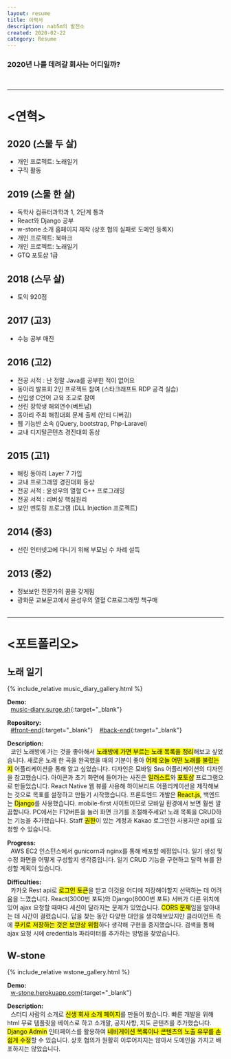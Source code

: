 ```yaml
---
layout: resume
title: 이력서
description: nab5m의 발전소
created: 2020-02-22
category: Resume
---
```


### 2020년 나를 데려갈 회사는 어디일까?
<br/>
<hr/>

# <연혁>

## 2020 (스물 두 살)
- 개인 프로젝트: 노래일기
- 구직 활동

## 2019 (스물 한 살)
- 독학사 컴퓨터과학과 1, 2단계 통과
- React와 Django 공부
- w-stone 소개 홈페이지 제작 (상호 협의 실패로 도메인 등록X)
- 개인 프로젝트: 북마크
- 개인 프로젝트: 노래일기
- GTQ 포토샵 1급

## 2018 (스무 살)
- 토익 920점

## 2017 (고3)
- 수능 공부 매진

## 2016 (고2)
- 전공 서적 : 난 정말 Java를 공부한 적이 없어요
- 동아리 발표회 2인 프로젝트 참여 (스타크래프트 RDP 공격 실습)
- 신입생 C언어 교육 조교로 참여
- 선린 장학생 해외연수(베트남)
- 동아리 주최 해킹대회 문제 출제 (안티 디버깅)
- 웹 기능반 소속 (jQuery, bootstrap, Php-Laravel)
- 교내 디지털콘텐츠 경진대회 동상

## 2015 (고1)
- 해킹 동아리 Layer 7 가입
- 교내 프로그래밍 경진대회 동상
- 전공 서적 : 윤성우의 열혈 C++ 프로그래밍
- 전공 서적 : 리버싱 핵심원리
- 보안 멘토링 프로그램 (DLL Injection 프로젝트)

## 2014 (중3)
- 선린 인터넷고에 다니기 위해 부모님 수 차례 설득

## 2013 (중2)
- 정보보안 전문가의 꿈을 갖게됨
- 광화문 교보문고에서 윤성우의 열혈 C프로그래밍 책구매
<br/><br/>
<hr/>

# <포트폴리오>

## 노래 일기

{% include_relative music_diary_gallery.html %}

**Demo:**<br/> 
&nbsp;&nbsp;[music-diary.surge.sh](http://music-diary.surge.sh){:target="_blank"} <br/>

**Repository:**<br/>
&nbsp;&nbsp;[#front-end](https://github.com/nab5m/music-diary-frontend){:target="_blank"}&nbsp;&nbsp;&nbsp;&nbsp;[#back-end](https://github.com/nab5m/music-diary-backend){:target="_blank"} <br/>


**Description:** <br/> 
&nbsp;&nbsp;코인 노래방에 가는 것을 좋아해서 <mark>노래방에 가면 부르는 노래 목록을 정리</mark>해보고 싶었습니다. 새로운 노래 한 곡을 완곡했을 때의 기분이 좋아 <mark>어제 오늘 어떤 노래를 불렀는지</mark> 어플리케이션을 통해 알고 싶었습니다. 디자인은 모바일 Sns 어플리케이션의 디자인을 참고했습니다. 아이콘과 초기 화면에 들어가는 사진은 <mark>일러스트</mark>와 <mark>포토샵</mark> 프로그램으로 만들었습니다. React Native 웹 뷰를 사용해 하이브리드 어플리케이션을 제작해보는 것으로 목표를 설정하고 만들기 시작했습니다. 프론트엔드 개발은 <mark>React.js</mark>, 백엔드는 <mark>Django</mark>를 사용했습니다. mobile-first 사이트이므로 모바일 환경에서 보면 훨씬 깔끔합니다. PC에서는 F12버튼을 눌러 화면 크기를 조절해주세요! 노래 목록을 CRUD하는 기능을 추가했습니다. Staff <mark>권한</mark>이 있는 계정과 Kakao 로그인한 사용자만 api를 요청할 수 있습니다.

**Progress:** <br/>
&nbsp;&nbsp;AWS EC2 인스턴스에서 gunicorn과 nginx를 통해 배포할 예정입니다. 일기 생성 및 수정 화면을 어떻게 구성할지 생각중입니다. 일기 CRUD 기능을 구현하고 달력 뷰를 완성할 계획이 있습니다.

**Difficulties:** <br/>
&nbsp;&nbsp;카카오 Rest api로 <mark>로그인 토큰</mark>을 받고 이것을 어디에 저장해야할지 선택하는 데 어려움을 느꼈습니다. React(3000번 포트)와 Django(8000번 포트) 서버가 다른 위치에 있어 ajax 요청할 때마다 세션이 달라지는 문제가 있었습니다. <mark>CORS 문제</mark>임을 알아내는 데 시간이 걸렸습니다. 답을 찾는 동안 다양한 대안을 생각해보았지만 클라이언트 측에 <mark>쿠키로 저장하는 것은 보안상 위험</mark>하다 생각해 구현을 중지했습니다. 검색을 통해 ajax 요청 시에 credentials 파라미터를 추가하는 방법을 찾았습니다.

## W-stone

{% include_relative wstone_gallery.html %}

**Demo:**<br/> 
&nbsp;&nbsp;[w-stone.herokuapp.com](https://w-stone.herokuapp.com/){:target="_blank"} <br/>

**Description:** <br/>
&nbsp;&nbsp;스터디 사람의 소개로 <mark>신생 회사 소개 페이지</mark>를 만들어 봤습니다. 빠른 개발을 위해 html 무료 템플릿을 베이스로 하고 소개말, 공지사항, 지도 콘텐츠를 추가했습니다. <mark>Django Admin</mark> 인터페이스를 활용하여 <mark>네비게이션 목록이나 콘텐츠의 노출 유무를 손쉽게 수정</mark>할 수 있습니다. 상호 협의가 원활히 이루어지지는 않아서 도메인을 가지고 배포하지는 않았습니다.
